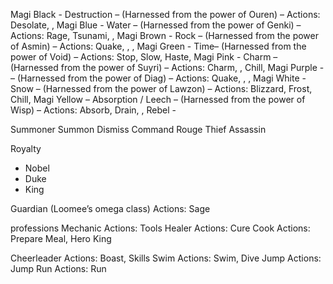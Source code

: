
Magi Black - Destruction – (Harnessed from the power of Ouren) –
Actions: Desolate, ,
Magi Blue - Water – (Harnessed from the power of Genki) –
Actions: Rage, Tsunami, ,
Magi Brown - Rock – (Harnessed from the power of Asmin) –
Actions: Quake, , ,
Magi Green - Time– (Harnessed from the power of Void) –
Actions: Stop, Slow, Haste,
Magi Pink - Charm – (Harnessed from the power of Suyri) –
Actions: Charm, , Chill,
Magi Purple -  – (Harnessed from the power of Diag) –
Actions: Quake, , ,
Magi White - Snow – (Harnessed from the power of Lawzon) –
Actions: Blizzard, Frost, Chill,
Magi Yellow – Absorption / Leech – (Harnessed from the power of Wisp) –
Actions: Absorb, Drain, ,
Rebel -
 
Summoner
Summon
Dismiss
Command
Rouge
Thief
Assassin


Royalty
- Nobel
- Duke
- King

Guardian (Loomee’s omega class)
Actions:
Sage





professions
Mechanic
Actions: Tools
Healer
Actions: Cure
Cook
Actions: Prepare Meal, 
Hero
King

Cheerleader
Actions: Boast,
Skills
Swim
Actions: Swim, Dive
Jump
Actions: Jump
Run
Actions: Run
